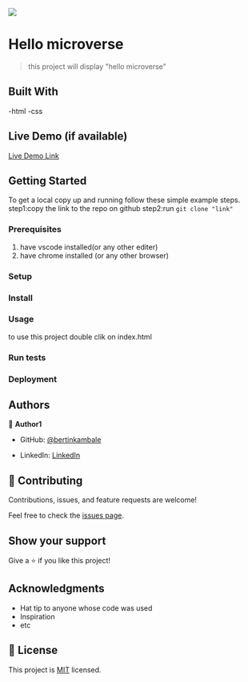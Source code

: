![](https://img.shields.io/badge/Microverse-blueviolet)

# Hello microverse

> this project will display "hello microverse"


## Built With
-html
-css

## Live Demo (if available)

[Live Demo Link](https://livedemo.com)


## Getting Started

To get a local copy up and running follow these simple example steps.
step1:copy the link to the repo on github
step2:run `git clone "link"`


### Prerequisites
1. have vscode installed(or any other editer)
2. have chrome installed (or any other browser)

### Setup
### Install
### Usage
to use this project double clik on index.html
### Run tests

### Deployment



## Authors

👤 **Author1**

- GitHub: [@bertinkambale](https://github.com/bertinkambale)

- LinkedIn: [LinkedIn](https://www.linkedin.com/in/bertin-kambale-a75b96235/)


## 🤝 Contributing

Contributions, issues, and feature requests are welcome!

Feel free to check the [issues page](../../issues/).

## Show your support

Give a ⭐️ if you like this project!

## Acknowledgments

- Hat tip to anyone whose code was used
- Inspiration
- etc

## 📝 License

This project is [MIT](./MIT.md) licensed.
